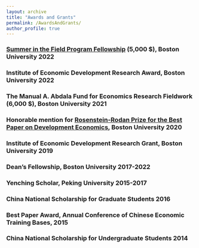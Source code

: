 ```yaml
---
layout: archive
title: "Awards and Grants"
permalink: /AwardsAndGrants/
author_profile: true
---
```


### [Summer in the Field Program Fellowship](https://www.bu.edu/gdp/2022/05/25/meet-the-2022-summer-in-the-field-fellows/) (5,000 \$), Boston University 2022 

### Institute of Economic Development Research Award, Boston University 2022 

### The Manual A. Abdala Fund for Economics Research Fieldwork (6,000 \$), Boston University 2021 

### Honorable mention for [Rosenstein-Rodan Prize for the Best Paper on Development Economics](https://www.bu.edu/econ/research/ied/rosenstein-rodan-prize-winners/), Boston University 2020

### Institute of Economic Development Research Grant, Boston University 2019

### Dean’s Fellowship, Boston University 2017-2022

### Yenching Scholar, Peking University 2015-2017

### China National Scholarship for Graduate Students 2016

### Best Paper Award, Annual Conference of Chinese Economic Training Bases, 2015

### China National Scholarship for Undergraduate Students 2014
